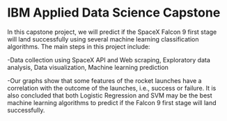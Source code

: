 # IBM Applied Data Science Capstone
In this capstone project, we will predict if the SpaceX Falcon 9 first stage will land successfully using several machine learning classification algorithms. The main steps in this project include:

  -Data collection using SpaceX API and Web scraping, Exploratory data analysis, Data visualization, Machine learning prediction

  -Our graphs show that some features of the rocket launches have a correlation with the outcome of the launches, i.e., success or failure. It is also      concluded that both Logistic Regression and SVM may be the best machine learning algorithms to predict if the Falcon 9 first stage will land          successfully.
